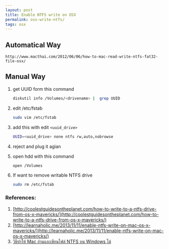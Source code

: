 ```yaml
---
layout: post
title: Enable NTFS write on OSX
permalink: osx-write-ntfs/
tags: osx
---
```


## Automatical Way

```
http://www.macthai.com/2012/06/06/how-to-mac-read-write-ntfs-fat32-file-osx/
```

## Manual Way
1. get UUID form this command  

   ```sh
   diskutil info /Volumes/<drivename> |  grep UUID
   ```
2. edit /etc/fstab  

   ```sh
   sudo vim /etc/fstab
   ```
3. add this with edit ```<uuid_drive>```

   ```sh
   UUID=<uuid_drive> none ntfs rw,auto,nobrowse
   ```
4. reject and plug it agian  
5. open hdd with this command  

   ```sh
   open /Volumes
   ```
6. If want to remove writable NTFS drive 

   ```sh
   sudo rm /etc/fstab
   ```

### References:
1. [http://coolestguidesontheplanet.com/how-to-write-to-a-ntfs-drive-from-os-x-mavericks/](http://coolestguidesontheplanet.com/how-to-write-to-a-ntfs-drive-from-os-x-mavericks/)
2. [http://learnaholic.me/2013/11/11/enable-ntfs-write-on-mac-os-x-mavericks/](http://learnaholic.me/2013/11/11/enable-ntfs-write-on-mac-os-x-mavericks/)
3. [วิธีทำให้ Mac อ่านและเขียนไฟล์ NTFS บน Windows ได้](http://www.macthai.com/2012/06/06/how-to-mac-read-write-ntfs-fat32-file-osx/)
